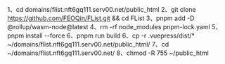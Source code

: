 1、cd domains/flist.nft6gq111.serv00.net/public_html
2、git clone https://github.com/FEOQin/FList.git && cd FList
3、pnpm add -D @rollup/wasm-node@latest
4、rm -rf node_modules pnpm-lock.yaml
5、pnpm install --force 6、pnpm run build
6、cp -r .vuepress/dist/* ~/domains/flist.nft6gq111.serv00.net/public_html/
7、cd ~/domains/flist.nft6gq111.serv00.net/ 
8、chmod -R 755 ~/public_html
